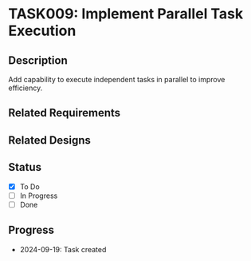 # TASK009: Implement Parallel Task Execution

## Description
Add capability to execute independent tasks in parallel to improve efficiency.

## Related Requirements
<!-- Add related requirement documents here -->

## Related Designs
<!-- Add related design documents here -->

## Status
- [x] To Do
- [ ] In Progress
- [ ] Done

## Progress
- 2024-09-19: Task created
